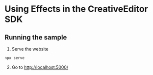 # Using Effects in the CreativeEditor SDK


## Running the sample

1. Serve the website

```bash
npx serve
```

2. Go to [http://localhost:5000/](http://localhost:5000/)
